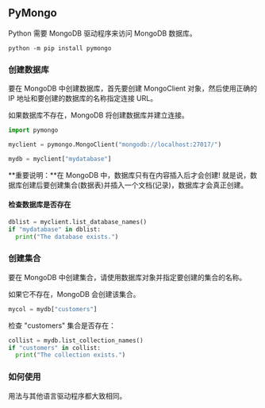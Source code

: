 ## PyMongo

Python 需要 MongoDB 驱动程序来访问 MongoDB 数据库。

```shell
python -m pip install pymongo
```

### 创建数据库

要在 MongoDB 中创建数据库，首先要创建 MongoClient 对象，然后使用正确的 IP 地址和要创建的数据库的名称指定连接 URL。

如果数据库不存在，MongoDB 将创建数据库并建立连接。

```python
import pymongo

myclient = pymongo.MongoClient("mongodb://localhost:27017/")

mydb = myclient["mydatabase"]
```

**重要说明：**在 MongoDB 中，数据库只有在内容插入后才会创建! 就是说，数据库创建后要创建集合(数据表)并插入一个文档(记录)，数据库才会真正创建。

#### 检查数据库是否存在

```python
dblist = myclient.list_database_names()
if "mydatabase" in dblist:
  print("The database exists.")
```

### 创建集合

要在 MongoDB 中创建集合，请使用数据库对象并指定要创建的集合的名称。

如果它不存在，MongoDB 会创建该集合。

```python
mycol = mydb["customers"]
```

检查 "customers" 集合是否存在：

```python
collist = mydb.list_collection_names()
if "customers" in collist:
  print("The collection exists.")
```

### 如何使用

用法与其他语言驱动程序都大致相同。